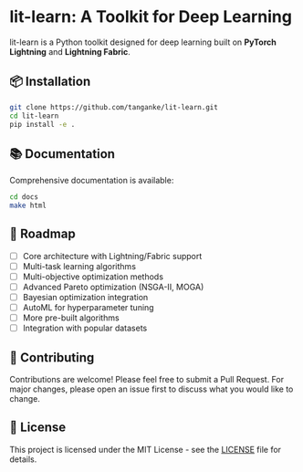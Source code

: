 # lit-learn: A Toolkit for Deep Learning

lit-learn is a Python toolkit designed for deep learning built on **PyTorch Lightning** and **Lightning Fabric**.

## 📦 Installation

```bash
git clone https://github.com/tanganke/lit-learn.git
cd lit-learn
pip install -e .
```

## 📚 Documentation

Comprehensive documentation is available:

```bash
cd docs
make html
```

## 🎯 Roadmap

- [ ] Core architecture with Lightning/Fabric support
- [ ] Multi-task learning algorithms
- [ ] Multi-objective optimization methods
- [ ] Advanced Pareto optimization (NSGA-II, MOGA)
- [ ] Bayesian optimization integration
- [ ] AutoML for hyperparameter tuning
- [ ] More pre-built algorithms
- [ ] Integration with popular datasets

## 🤝 Contributing

Contributions are welcome! Please feel free to submit a Pull Request. For major changes, please open an issue first to discuss what you would like to change.

## 📄 License

This project is licensed under the MIT License - see the [LICENSE](LICENSE) file for details.


